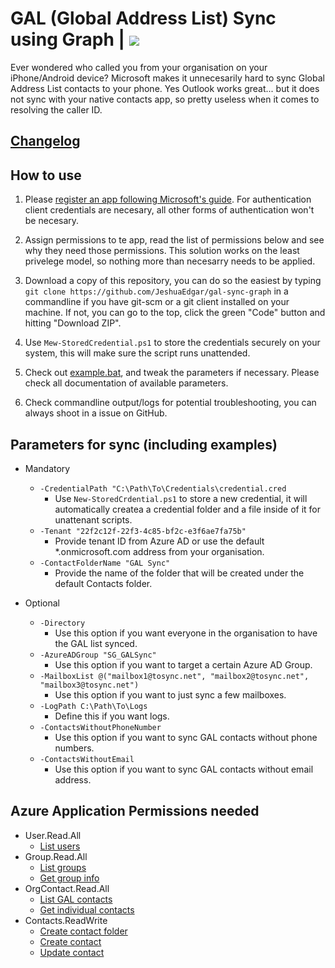 # GAL (Global Address List) Sync using Graph | ![](https://img.shields.io/github/actions/workflow/status/jeshuaedgar/gal-sync-graph/pester.yml)

Ever wondered who called you from your organisation on your iPhone/Android device? Microsoft makes it unnecesarily hard to sync Global Address List contacts to your phone. Yes Outlook works great... but it does not sync with your native contacts app, so pretty useless when it comes to resolving the caller ID.

## [Changelog](CHANGELOG.md)

## How to use

1. Please [register an app following Microsoft's guide](https://learn.microsoft.com/en-us/azure/active-directory/develop/quickstart-register-app#register-an-application).
For authentication client credentials are necesary, all other forms of authentication won't be necesary.

2. Assign permissions to te app, read the list of permissions below and see why they need those permissions. This solution works on the least privelege model, so nothing more than necesarry needs to be applied.

3. Download a copy of this repository, you can do so the easiest by typing ```git clone https://github.com/JeshuaEdgar/gal-sync-graph``` in a commandline if you have git-scm or a git client installed on your machine. If not, you can go to the top, click the green "Code" button and hitting "Download ZIP".

4. Use ```Mew-StoredCredential.ps1``` to store the credentials securely on your system, this will make sure the script runs unattended.

5. Check out [example.bat](example.bat), and tweak the parameters if necessary. Please check all documentation of available parameters.

6. Check commandline output/logs for potential troubleshooting, you can always shoot in a issue on GitHub.

## Parameters for sync (including examples)

- Mandatory
    - ```-CredentialPath "C:\Path\To\Credentials\credential.cred```
        - Use ```New-StoredCrdential.ps1``` to store a new credential, it will automatically createa a credential folder and a file inside of it for unattenant scripts.
    - ```-Tenant "22f2c12f-22f3-4c85-bf2c-e3f6ae7fa75b"```
        - Provide tenant ID from Azure AD or use the default *.onmicrosoft.com address from your organisation.
    - ```-ContactFolderName "GAL Sync"```
        - Provide the name of the folder that will be created under the default Contacts folder.

- Optional
    - ```-Directory```
        - Use this option if you want everyone in the organisation to have the GAL list synced.
    - ```-AzureADGroup "SG_GALSync"```
        - Use this option if you want to target a certain Azure AD Group.
    - ```-MailboxList @("mailbox1@tosync.net", "mailbox2@tosync.net", "mailbox3@tosync.net")```
        - Use this option if you want to just sync a few mailboxes.
    - ```-LogPath C:\Path\To\Logs```
        - Define this if you want logs.
    - ```-ContactsWithoutPhoneNumber```
        - Use this option if you want to sync GAL contacts without phone numbers.
    - ```-ContactsWithoutEmail```
        - Use this option if you want to sync GAL contacts without email address.

## Azure Application Permissions needed

- User.Read.All
    - [List users](https://learn.microsoft.com/en-us/graph/api/user-list)
- Group.Read.All
    - [List groups](https://learn.microsoft.com/en-us/graph/api/group-list)
    - [Get group info](https://learn.microsoft.com/en-us/graph/api/group-get)
- OrgContact.Read.All
    - [List GAL contacts](https://learn.microsoft.com/en-us/graph/api/orgcontact-list)
    - [Get individual contacts](https://learn.microsoft.com/en-us/graph/api/orgcontact-get)
- Contacts.ReadWrite
    - [Create contact folder](https://learn.microsoft.com/en-us/graph/api/user-post-contactfolders)
    - [Create contact](https://learn.microsoft.com/en-us/graph/api/user-post-contacts)
    - [Update contact](https://learn.microsoft.com/en-us/graph/api/contact-update)